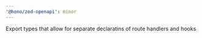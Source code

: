 ```yaml
---
'@hono/zod-openapi': minor
---
```


Export types that allow for separate declaratins of route handlers and hooks
